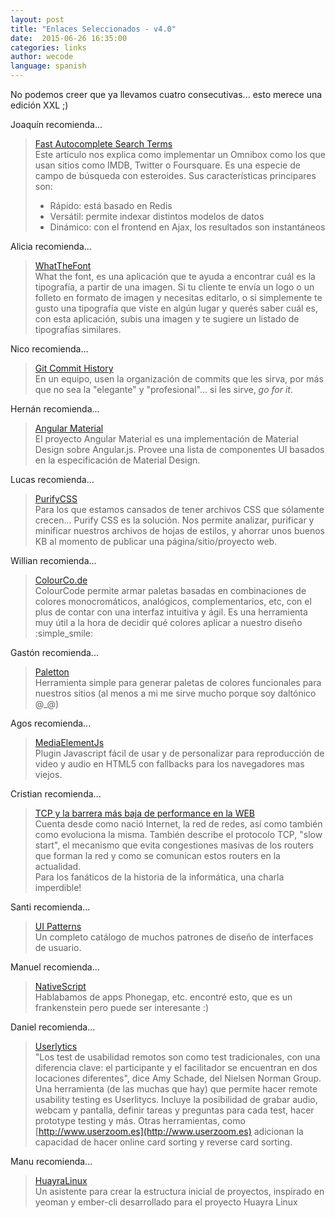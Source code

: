 ```yaml
---
layout: post
title: "Enlaces Seleccionados - v4.0"
date:  2015-06-26 16:35:00
categories: links
author: wecode
language: spanish
---
```


No podemos creer que ya llevamos cuatro consecutivas... esto merece una edición XXL ;)

Joaquín recomienda...

> [Fast Autocomplete Search Terms][wacko-pick]  
> Este artículo nos explica como implementar un Omnibox como los que usan sitios como IMDB, Twitter o Foursquare. Es una especie de campo de búsqueda con esteroides. Sus características principares son:
> 
> * Rápido: está basado en Redis
> * Versátil: permite indexar distintos modelos de datos
> * Dinámico: con el frontend en Ajax, los resultados son instantáneos

Alicia recomienda...

> [WhatTheFont][alicia-pick]  
> What the font, es una aplicación que te ayuda a encontrar cuál es la tipografía, a partir de una imagen. Si tu cliente te envía un logo o un folleto en formato de imagen y necesitas editarlo, o si simplemente te gusto una tipografía que viste en algún lugar y querés saber cuál es, con esta aplicación, subis una imagen y te sugiere un listado de tipografías similares.

Nico recomienda...

> [Git Commit History][ceneon-pick]  
> En un equipo, usen la organización de commits que les sirva, por más que no sea la "elegante" y "profesional"... si les sirve, _go for it_.

Hernán recomienda...

> [Angular Material][chila-pick]  
> El proyecto Angular Material es una implementación de Material Design sobre Angular.js. Provee una lista de componentes UI basados en la especificación de Material Design.

Lucas recomienda...

> [PurifyCSS][delucas-pick]  
> Para los que estamos cansados de tener archivos CSS que sólamente crecen... Purify CSS es la solución. Nos permite analizar, purificar y minificar nuestros archivos de hojas de estilos, y ahorrar unos buenos KB al momento de publicar una página/sitio/proyecto web.

Willian recomienda...

> [ColourCo.de][will-pick]  
> ColourCode permite armar paletas basadas en combinaciones de colores monocromáticos, analógicos, complementarios, etc, con el plus de contar con una interfaz intuitiva y ágil. Es una herramienta muy útil a la hora de decidir qué colores aplicar a nuestro diseño :simple_smile:

Gastón recomienda...

> [Paletton][nan-pick]  
> Herramienta simple para generar paletas de colores funcionales para nuestros sitios (al menos a mi me sirve mucho porque soy daltónico @_@)

Agos recomienda...

> [MediaElementJs][agos-pick]  
> Plugin Javascript fácil de usar y de personalizar para reproducción de video y audio en HTML5 con fallbacks para los navegadores mas viejos.

Cristian recomienda...

> [TCP y la barrera más baja de performance en la WEB][cris-pick]  
> Cuenta desde como nació Internet, la red de redes, así como también como evoluciona la misma. También describe el protocolo TCP, "slow start", el mecanismo que evita congestiones masivas de los routers que forman la red y como se comunican estos routers en la actualidad.  
> Para los fanáticos de la historia de la informática, una charla imperdible!

Santi recomienda...

> [UI Patterns][santi-pick]  
> Un completo catálogo de muchos patrones de diseño de interfaces de usuario.

Manuel recomienda...

> [NativeScript][manuca-pick]  
> Hablabamos de apps Phonegap, etc. encontré esto, que es un frankenstein pero puede ser interesante :)

Daniel recomienda...

> [Userlytics][edanps-pick]  
> "Los test de usabilidad remotos son como test tradicionales, con una diferencia clave: el participante y el facilitador se encuentran en dos locaciones diferentes", dice Amy Schade, del Nielsen Norman Group. Una herramienta (de las muchas que hay) que permite hacer remote usability testing es Userlitycs. Incluye la posibilidad de grabar audio, webcam y pantalla, definir tareas y preguntas para cada test, hacer prototype testing y más. Otras herramientas, como [http://www.userzoom.es](http://www.userzoom.es) adicionan la capacidad de hacer online card sorting y reverse card sorting.

Manu recomienda...

> [HuayraLinux][manu-pick]  
> Un asistente para crear la estructura inicial de proyectos, inspirado en yeoman y ember-cli desarrollado para el proyecto Huayra Linux

[manu-pick]: https://github.com/HuayraLinux/huayra-mu
[edanps-pick]: http://www.userlytics.com
[delucas-pick]: https://github.com/purifycss/purifycss
[wacko-pick]: http://josephndungu.com/tutorials/fast-autocomplete-search-terms-rails
[alicia-pick]: https://www.myfonts.com/WhatTheFont/
[ceneon-pick]: http://zachholman.com/posts/git-commit-history/
[chila-pick]: https://material.angularjs.org
[will-pick]: http://colourco.de/
[nan-pick]: http://paletton.com/
[agos-pick]: http://mediaelementjs.com/
[cris-pick]: https://www.youtube.com/watch?v=C8orjQLacTo
[santi-pick]: http://ui-patterns.com/patterns
[manuca-pick]: https://www.nativescript.org/